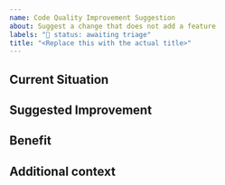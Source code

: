 ```yaml
---
name: Code Quality Improvement Suggestion
about: Suggest a change that does not add a feature
labels: "🚦 status: awaiting triage"
title: "<Replace this with the actual title>"
---
```


## Current Situation

<!-- Describe the part of the code you think should improve -->

## Suggested Improvement

<!-- Describe your proposed change -->

## Benefit

<!-- Describe the benefit of the change (E.g., increase test coverage, reduce running time, etc.) -->

## Additional context

<!-- Add any other context suggestion here. -->
